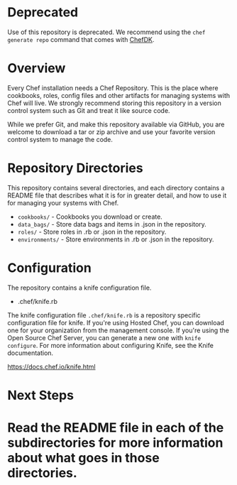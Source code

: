 
Deprecated
==========

Use of this repository is deprecated. We recommend using the `chef generate repo` command that comes with [ChefDK](http://downloads.chef.io/chef-dk/).

Overview
========

Every Chef installation needs a Chef Repository. This is the place where cookbooks, roles, config files and other artifacts for managing systems with Chef will live. We strongly recommend storing this repository in a version control system such as Git and treat it like source code.

While we prefer Git, and make this repository available via GitHub, you are welcome to download a tar or zip archive and use your favorite version control system to manage the code.

Repository Directories
======================

This repository contains several directories, and each directory contains a README file that describes what it is for in greater detail, and how to use it for managing your systems with Chef.

* `cookbooks/` - Cookbooks you download or create.
* `data_bags/` - Store data bags and items in .json in the repository.
* `roles/` - Store roles in .rb or .json in the repository.
* `environments/` - Store environments in .rb or .json in the repository.

Configuration
=============

The repository contains a knife configuration file.

* .chef/knife.rb

The knife configuration file `.chef/knife.rb` is a repository specific configuration file for knife. If you're using Hosted Chef, you can download one for your organization from the management console. If you're using the Open Source Chef Server, you can generate a new one with `knife configure`. For more information about configuring Knife, see the Knife documentation.

https://docs.chef.io/knife.html

Next Steps
==========

Read the README file in each of the subdirectories for more information about what goes in those directories.
=======


